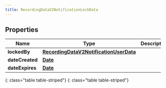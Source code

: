 ```yaml
---
title: RecordingDataV2NotificationLockData
---
```


## Properties

| Name | Type | Description | Notes |
| ------------ | ------------- | ------------- | ------------- |
| **lockedBy** | [**RecordingDataV2NotificationUserData**](RecordingDataV2NotificationUserData.html) |  |  [optional] |
| **dateCreated** | [**Date**](Date.html) |  |  [optional] |
| **dateExpires** | [**Date**](Date.html) |  |  [optional] |
{: class="table table-striped"}
{: class="table table-striped"}


